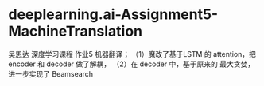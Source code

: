# deeplearning.ai-Assignment5-MachineTranslation
吴恩达 深度学习课程 作业5 机器翻译；
（1）魔改了基于LSTM 的 attention，把encoder 和 decoder 做了解耦，
（2）在 decoder 中，基于原来的 最大贪婪，进一步实现了 Beamsearch 
